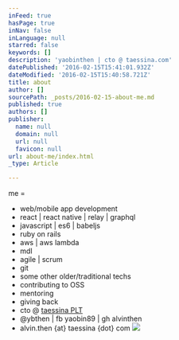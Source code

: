 ```yaml
---
inFeed: true
hasPage: true
inNav: false
inLanguage: null
starred: false
keywords: []
description: 'yaobinthen | cto @ taessina.com'
datePublished: '2016-02-15T15:41:01.932Z'
dateModified: '2016-02-15T15:40:58.721Z'
title: about
author: []
sourcePath: _posts/2016-02-15-about-me.md
published: true
authors: []
publisher:
  name: null
  domain: null
  url: null
  favicon: null
url: about-me/index.html
_type: Article

---
```

me =

* web/mobile app development
* react | react native | relay | graphql
* javascript | es6 | babeljs
* ruby on rails
* aws | aws lambda
* mdl
* agile | scrum
* git
* some other older/traditional techs
* contributing to OSS
* mentoring
* giving back
* cto @ [taessina PLT][0]
* @ybthen | fb yaobin89 | gh alvinthen
* alvin.then {at} taessina {dot} com
![](https://the-grid-user-content.s3-us-west-2.amazonaws.com/c6a8b1b0-3b51-4e45-8462-f5c6746c9a9c.JPG)

[0]: http://taessina.com/
